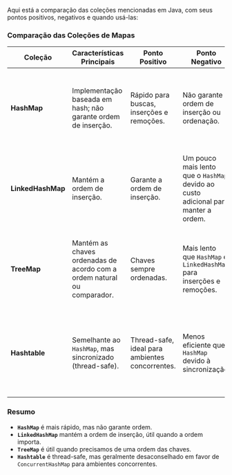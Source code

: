 Aqui está a comparação das coleções mencionadas em Java, com seus pontos positivos, negativos e quando usá-las:

### Comparação das Coleções de Mapas

| Coleção            | Características Principais                                          | Ponto Positivo                              | Ponto Negativo                                  | Quando Usar                                                                 |
|--------------------|---------------------------------------------------------------------|---------------------------------------------|------------------------------------------------|----------------------------------------------------------------------------|
| **HashMap**        | Implementação baseada em hash; não garante ordem de inserção.      | Rápido para buscas, inserções e remoções.   | Não garante a ordem de inserção ou ordenação.   | Use quando a ordem de inserção não for importante e você precisar de alta performance em operações de busca, inserção e remoção. |
| **LinkedHashMap**  | Mantém a ordem de inserção.                                         | Garante a ordem de inserção.                | Um pouco mais lento que o `HashMap` devido ao custo adicional para manter a ordem. | Use quando precisar garantir a ordem de inserção, por exemplo, para implementar caches ou quando a ordem importa. |
| **TreeMap**        | Mantém as chaves ordenadas de acordo com a ordem natural ou comparador. | Chaves sempre ordenadas.                    | Mais lento que `HashMap` e `LinkedHashMap` para inserções e remoções. | Use quando precisar de um mapa ordenado por chave, como em tabelas de classificação ou quando a ordem das chaves é importante. |
| **Hashtable**      | Semelhante ao `HashMap`, mas sincronizado (thread-safe).           | Thread-safe, ideal para ambientes concorrentes. | Menos eficiente que `HashMap` devido à sincronização. | Use em situações onde acesso concorrente a um mapa é necessário. No entanto, `ConcurrentHashMap` é geralmente preferível hoje em dia. |

### Resumo
- **`HashMap`** é mais rápido, mas não garante ordem.
- **`LinkedHashMap`** mantém a ordem de inserção, útil quando a ordem importa.
- **`TreeMap`** é útil quando precisamos de uma ordem das chaves.
- **`Hashtable`** é thread-safe, mas geralmente desaconselhado em favor de `ConcurrentHashMap` para ambientes concorrentes.